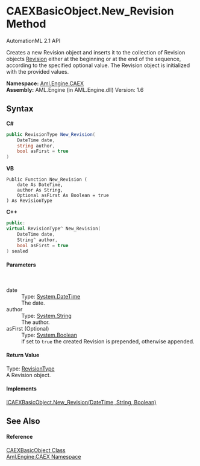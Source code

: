 # CAEXBasicObject.New_Revision Method 
AutomationML 2.1 API 

Creates a new Revision object and inserts it to the collection of Revision objects <a href="P_Aml_Engine_CAEX_CAEXBasicObject_Revision">Revision</a> either at the beginning or at the end of the sequence, according to the specified optional value. The Revision object is initialized with the provided values.

**Namespace:**&nbsp;<a href="N_Aml_Engine_CAEX">Aml.Engine.CAEX</a><br />**Assembly:**&nbsp;AML.Engine (in AML.Engine.dll) Version: 1.6

## Syntax

**C#**<br />
``` C#
public RevisionType New_Revision(
	DateTime date,
	string author,
	bool asFirst = true
)
```

**VB**<br />
``` VB
Public Function New_Revision ( 
	date As DateTime,
	author As String,
	Optional asFirst As Boolean = true
) As RevisionType
```

**C++**<br />
``` C++
public:
virtual RevisionType^ New_Revision(
	DateTime date, 
	String^ author, 
	bool asFirst = true
) sealed
```


#### Parameters
&nbsp;<dl><dt>date</dt><dd>Type: <a href="https://docs.microsoft.com/dotnet/api/system.datetime" target="_parent" rel="noopener noreferrer">System.DateTime</a><br />The date.</dd><dt>author</dt><dd>Type: <a href="https://docs.microsoft.com/dotnet/api/system.string" target="_parent" rel="noopener noreferrer">System.String</a><br />The author.</dd><dt>asFirst (Optional)</dt><dd>Type: <a href="https://docs.microsoft.com/dotnet/api/system.boolean" target="_parent" rel="noopener noreferrer">System.Boolean</a><br />if set to `true` the created Revision is prepended, otherwise appended.</dd></dl>

#### Return Value
Type: <a href="T_Aml_Engine_CAEX_RevisionType">RevisionType</a><br />A Revision object.

#### Implements
<a href="M_Aml_Engine_CAEX_ICAEXBasicObject_New_Revision">ICAEXBasicObject.New_Revision(DateTime, String, Boolean)</a><br />

## See Also


#### Reference
<a href="T_Aml_Engine_CAEX_CAEXBasicObject">CAEXBasicObject Class</a><br /><a href="N_Aml_Engine_CAEX">Aml.Engine.CAEX Namespace</a><br />